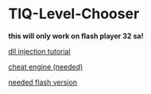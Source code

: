 # TIQ-Level-Chooser
**this will only work on flash player 32 sa!**

[dll injection tutorial](https://cdn.discordapp.com/attachments/757656926892064877/1119260055930425405/2023-06-16_08-37-21.mp4)

[cheat engine (needed)](https://www.cheatengine.org/)

[needed flash version](https://cdn.discordapp.com/attachments/757656926892064877/1112831271278739476/flashplayer_32_sa.exe)
